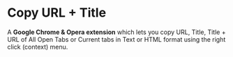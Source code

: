 # Copy URL + Title

A **Google Chrome & Opera extension** which lets you copy URL, Title, Title + URL of All Open Tabs or Current tabs in Text or HTML format using the right click (context) menu.
